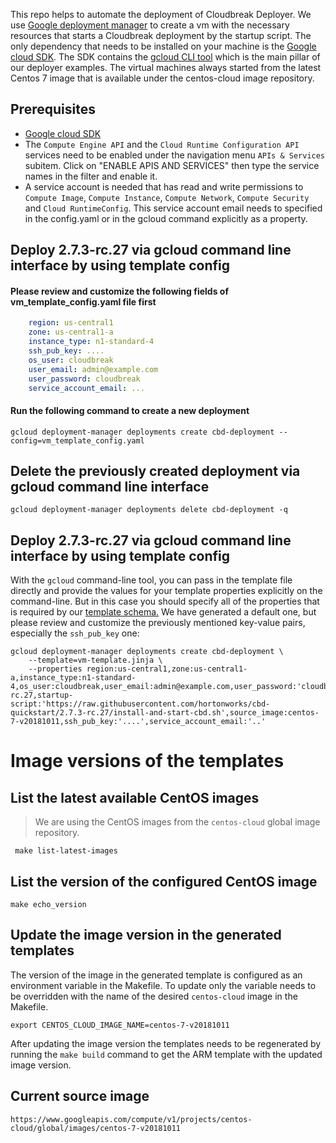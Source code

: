This repo helps to automate the deployment of Cloudbreak Deployer.
We use [Google deployment manager](https://cloud.google.com/deployment-manager/docs/configuration/templates/create-basic-template) to create a vm with the necessary resources that starts a Cloudbreak deployment by the startup script.
The only dependency that needs to be installed on your machine is the [Google cloud SDK](https://cloud.google.com/sdk/downloads). The SDK contains the [gcloud CLI tool](https://cloud.google.com/sdk/gcloud/) which is the main pillar of our deployer examples.
The virtual machines always started from the latest Centos 7 image that is available under the centos-cloud image repository.

## Prerequisites
 * [Google cloud SDK](https://cloud.google.com/sdk/downloads)
 * The `Compute Engine API` and the `Cloud Runtime Configuration API` services need to be enabled under the navigation menu `APIs & Services` subitem. Click on "ENABLE APIS AND SERVICES" then type the service names in the filter and enable it.
 * A service account is needed that has read and write permissions to `Compute Image`, `Compute Instance`, `Compute Network`, `Compute Security` and `Cloud RuntimeConfig`. This service account email needs to specified in the config.yaml or in the gcloud command explicitly as a property.

## Deploy 2.7.3-rc.27 via gcloud command line interface by using template config

#### Please review and customize the following fields of vm_template_config.yaml file first
```yaml
    region: us-central1
    zone: us-central1-a
    instance_type: n1-standard-4
    ssh_pub_key: ....
    os_user: cloudbreak
    user_email: admin@example.com
    user_password: cloudbreak
    service_account_email: ...
```

#### Run the following command to create a new deployment

```
gcloud deployment-manager deployments create cbd-deployment --config=vm_template_config.yaml
```

## Delete the previously created deployment via gcloud command line interface

```
gcloud deployment-manager deployments delete cbd-deployment -q
```

## Deploy 2.7.3-rc.27 via gcloud command line interface by using template config
With the `gcloud` command-line tool, you can pass in the template file directly and provide the values for your template properties explicitly on the command-line. But in this case you should specify all of the properties that is required by our [template schema.](vm-template.jinja.schema) We have generated a default one, but please review and customize the previously mentioned key-value pairs, especially the `ssh_pub_key` one:

```
gcloud deployment-manager deployments create cbd-deployment \
    --template=vm-template.jinja \
    --properties region:us-central1,zone:us-central1-a,instance_type:n1-standard-4,os_user:cloudbreak,user_email:admin@example.com,user_password:'cloudbreak',cbd_version:2.7.3-rc.27,startup-script:'https://raw.githubusercontent.com/hortonworks/cbd-quickstart/2.7.3-rc.27/install-and-start-cbd.sh',source_image:centos-7-v20181011,ssh_pub_key:'....',service_account_email:'..'
```

# Image versions of the templates
## List the latest available CentOS images
> We are using the CentOS images from the `centos-cloud` global image repository.
```
 make list-latest-images
```

## List the version of the configured CentOS image
```
make echo_version
```

## Update the image version in the generated templates
The version of the image in the generated template is configured as an environment variable in the Makefile. To update only the variable needs to be overridden with the name of the desired `centos-cloud` image in the Makefile.
```
export CENTOS_CLOUD_IMAGE_NAME=centos-7-v20181011
```
After updating the image version the templates needs to be regenerated by running the `make build` command to get the ARM template with the updated image version.

## Current source image
```
https://www.googleapis.com/compute/v1/projects/centos-cloud/global/images/centos-7-v20181011
```
